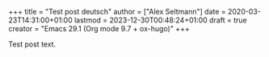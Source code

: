 +++
title = "Test post deutsch"
author = ["Alex Seltmann"]
date = 2020-03-23T14:31:00+01:00
lastmod = 2023-12-30T00:48:24+01:00
draft = true
creator = "Emacs 29.1 (Org mode 9.7 + ox-hugo)"
+++

Test post text.
